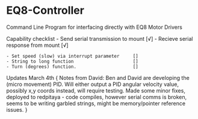 # EQ8-Controller
 Command Line Program for interfacing directly with EQ8 Motor Drivers

Capability checklist
    - Send serial transmission to mount            [√]
    - Recieve serial response from mount           [√]

    - Set speed (slow) via interrupt parameter     []
    - String to long function                      []
    - Turn (degrees) function.                     []



Updates
    March 4th
    {
    Notes from David:
    Ben and David are developing the (micro movement) PID.
    Will either output a PID angular velocity value, possibly x,y coords instead, will require testing.
    Made some minor fixes, deployed to redpitaya - code compiles, however serial comms is broken, seems to be writing garbled strings, might be
    memory/pointer reference issues. 
    }